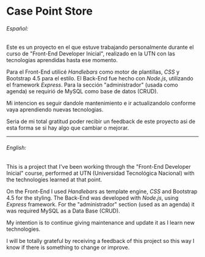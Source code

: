 # Case Point Store

###### Español:
Este es un proyecto en el que estuve trabajando personalmente durante
el curso de "Front-End Developer Inicial", realizado en la UTN 
con las tecnologias aprendidas hasta ese momento.

Para el Front-End utilicé *Handlebars* como motor de plantillas, 
*CSS* y Bootstrap 4.5 para el estilo.
El Back-End fue hecho con *Node.js*, utilizando el framework *Express*.
Para la sección "administrador" (usada como agenda)
se requirió de MySQL como base de datos (CRUD).

Mi intencion es seguir dandole mantenimiento e ir
actualizandolo conforme vaya aprendiendo nuevas tecnologias.

Seria de mi total gratitud poder recibir un feedback de este proyecto
asi de esta forma se si hay algo que cambiar o mejorar.

---------------------------------------------------------------------------------

###### English:
This is a project that I've been working through 
the "Front-End Developer Inicial" course, performed at UTN (Universidad Tecnológica Nacional)
with the technologies learned at that point.

On the Front-End I used *Handlebars* as template engine, 
*CSS* and Bootstrap 4.5 for the styling.
The Back-End was developed with *Node.js*, using *Express* framework.
For the "administrador" section (used as an agenda)
it was required MySQL as a Data Base (CRUD).

My intention is to continue giving maintenance and update it
as I learn new technologies.


I will be totally grateful by receiving a feedback of this project
so this way I know if there is something to change or improve.
